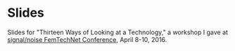 # Slides
Slides for "Thirteen Ways of Looking at a Technology," a workshop I gave at [signal/noise FemTechNet Conference](http://femtechnet.org/docc/ftn-docc-2016-conference/), April 8-10, 2016.
